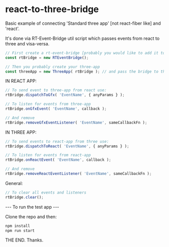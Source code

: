 # react-to-three-bridge

Basic example of connecting 'Standard three app' [not react-fiber like] and 'react'.

It's done via RT-Event-Bridge util script which passes events from react to three and visa-versa.
```typescript
// First create a rt-event-bridge [probably you would like to add it to global context or smth].
const rtBridge = new RTEventBridge();

// Then you probably create your three-app
const threeApp = new ThreeApp( rtBridge ); // and pass the bridge to the app to store [and use when needed].
```

IN REACT APP:

```typescript
// To send event to three-app from react use:
rtBridge.dispatchToGfx( 'EventName', { anyParams } );

// To listen for events from three-app
rtBridge.onGfxEvent( 'EventName', callback );

// And remove
rtBridge.removeGfxEventListener( 'EventName', sameCallbackFn );
```

IN THREE APP:

```typescript
// To send events to react-app from three use:
rtBridge.dispatchToReact( 'EventName', { anyParams } );

// To listen for events from react-app
rtBridge.onReactEvent( 'EventName', callback );

// And remove
rtBridge.removeReactEventListener( 'EventName', sameCallbackFn );
```

General:

```typescript
// To clear all events and listeners
rtBridge.clear();
```

--- To run the test app ---

Clone the repo and then:

```sh
npm install
npm run start
```

THE END. Thanks.
